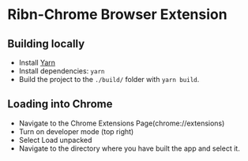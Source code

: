 # Ribn-Chrome Browser Extension

## Building locally

-   Install [Yarn](https://yarnpkg.com/en/docs/install)
-   Install dependencies: `yarn`
-   Build the project to the `./build/` folder with `yarn build`.

## Loading into Chrome

-   Navigate to the Chrome Extensions Page(chrome://extensions)
-   Turn on developer mode (top right)
-   Select Load unpacked
-   Navigate to the directory where you have built the app and select it.
